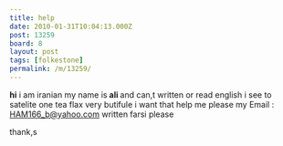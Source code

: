 ```yaml
---
title: help
date: 2010-01-31T10:04:13.000Z
post: 13259
board: 8
layout: post
tags: [folkestone]
permalink: /m/13259/
---
```

<b>hi</b>
i am iranian
my name is<b> ali </b>and can,t written or read english
i see to satelite one tea flax very butifule
i want that 
help me please
my Email : HAM166_b@yahoo.com
written farsi please

thank,s
